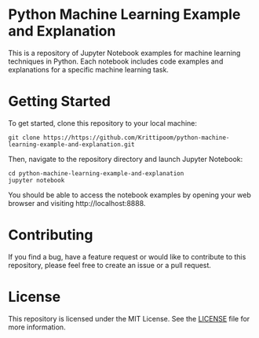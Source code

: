 # Python Machine Learning Example and Explanation
This is a repository of Jupyter Notebook examples for machine learning techniques in Python. Each notebook includes code examples and explanations for a specific machine learning task.

# Getting Started
To get started, clone this repository to your local machine:


```
git clone https://https://github.com/Krittipoom/python-machine-learning-example-and-explanation.git
```

Then, navigate to the repository directory and launch Jupyter Notebook:

```
cd python-machine-learning-example-and-explanation
jupyter notebook
```

You should be able to access the notebook examples by opening your web browser and visiting http://localhost:8888.

# Contributing
If you find a bug, have a feature request or would like to contribute to this repository, please feel free to create an issue or a pull request.

# License
This repository is licensed under the MIT License. See the [LICENSE](https://github.com/Krittipoom/python-machine-learning-example-and-explanation/blob/main/LICENSE/) file for more information.